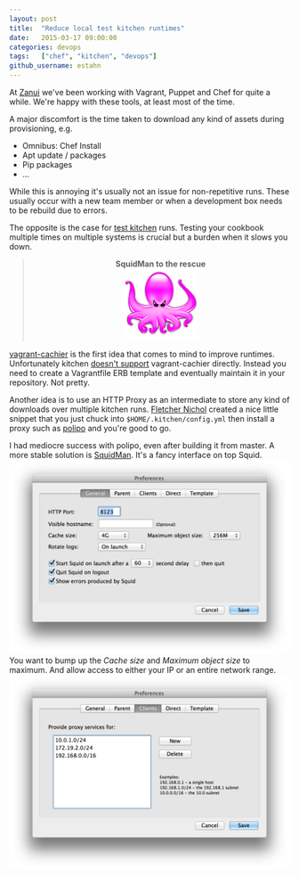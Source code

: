 ```yaml
---
layout: post
title:  "Reduce local test kitchen runtimes"
date:   2015-03-17 09:00:00
categories: devops
tags:   ["chef", "kitchen", "devops"]
github_username: estahn
---
```


At [Zanui](http://www.zanui.com.au/) we've been working with Vagrant, Puppet and Chef for quite a while. We're happy with these tools, at least most of the time.

A major discomfort is the time taken to download any kind of assets during provisioning, e.g.

 - Omnibus: Chef Install
 - Apt update / packages
 - Pip packages
 - ...

While this is annoying it's usually not an issue for non-repetitive runs. These usually occur with a new team member or when a development box needs to be rebuild due to errors.

The opposite is the case for [test kitchen](https://github.com/test-kitchen/test-kitchen) runs. Testing your cookbook multiple times on multiple systems is crucial but a burden when it slows you down.

> <center><b>SquidMan to the rescue</b></center>
> <center><img src="/img/squidman.png"/></center>

[vagrant-cachier](https://github.com/fgrehm/vagrant-cachier) is the first idea that comes to mind to improve runtimes. Unfortunately kitchen [doesn't support](https://github.com/test-kitchen/kitchen-vagrant/pull/37) vagrant-cachier directly. Instead you need to create a Vagrantfile ERB template and eventually maintain it in your repository. Not pretty.

Another idea is to use an HTTP Proxy as an intermediate to store any kind of downloads over multiple kitchen runs. [Fletcher Nichol](https://gist.github.com/fnichol) created a nice little snippet that you just chuck into `$HOME/.kitchen/config.yml` then install a proxy such as [polipo](http://www.pps.univ-paris-diderot.fr/~jch/software/polipo/) and you're good to go.

I had mediocre success with polipo, even after building it from master. A more stable solution is [SquidMan](http://squidman.net/squidman/). It's a fancy interface on top Squid.
![SquidMan - Preferences - General](/img/squidman-preferences-general.png)
You want to bump up the *Cache size* and *Maximum object size* to maximum. And allow access to either your IP or an entire network range.
![SquidMan - Preferences - Clients](/img/squidman-preferences-clients.png)
